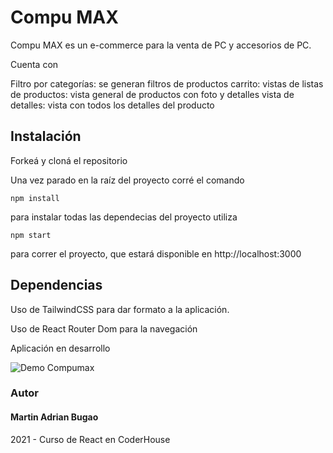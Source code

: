 # Compu MAX

Compu MAX es un e-commerce para la venta de PC y accesorios de PC.

Cuenta con

Filtro por categorías: se generan filtros de productos
carrito: 
vistas de listas de productos: vista general de productos con foto y detalles 
vista de detalles: vista con todos los detalles del producto 


## Instalación
Forkeá y cloná el repositorio

Una vez parado en la raíz del proyecto corré el comando
```
npm install
```
para instalar todas las dependecias del proyecto utiliza
```
npm start
```
para correr el proyecto, que estará disponible en http://localhost:3000

## Dependencias
Uso de TailwindCSS para dar formato a la aplicación.

Uso de React Router Dom para la navegación

Aplicación en desarrollo

![Demo Compumax](https://gifyu.com/image/etPH)
### Autor
#### Martin Adrian Bugao

2021 - Curso de React en CoderHouse
